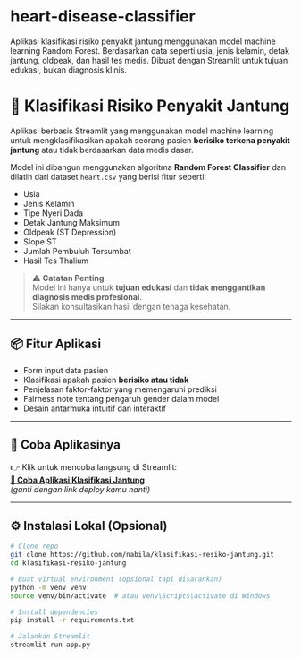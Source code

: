 # heart-disease-classifier
Aplikasi klasifikasi risiko penyakit jantung menggunakan model machine learning Random Forest. Berdasarkan data seperti usia, jenis kelamin, detak jantung, oldpeak, dan hasil tes medis. Dibuat dengan Streamlit untuk tujuan edukasi, bukan diagnosis klinis.

# 💓 Klasifikasi Risiko Penyakit Jantung

Aplikasi berbasis Streamlit yang menggunakan model machine learning untuk mengklasifikasikan apakah seorang pasien **berisiko terkena penyakit jantung** atau tidak berdasarkan data medis dasar.

Model ini dibangun menggunakan algoritma **Random Forest Classifier** dan dilatih dari dataset `heart.csv` yang berisi fitur seperti:
- Usia
- Jenis Kelamin
- Tipe Nyeri Dada
- Detak Jantung Maksimum
- Oldpeak (ST Depression)
- Slope ST
- Jumlah Pembuluh Tersumbat
- Hasil Tes Thalium

> ⚠️ **Catatan Penting**  
> Model ini hanya untuk **tujuan edukasi** dan **tidak menggantikan diagnosis medis profesional**.  
> Silakan konsultasikan hasil dengan tenaga kesehatan.

---

## 📦 Fitur Aplikasi

- Form input data pasien
- Klasifikasi apakah pasien **berisiko atau tidak**
- Penjelasan faktor-faktor yang memengaruhi prediksi
- Fairness note tentang pengaruh gender dalam model
- Desain antarmuka intuitif dan interaktif

---

## 🚀 Coba Aplikasinya

👉 Klik untuk mencoba langsung di Streamlit:  
**[🔗 Coba Aplikasi Klasifikasi Jantung](https://nama-deploy-kamu.streamlit.app)**  
_(ganti dengan link deploy kamu nanti)_

---

## ⚙️ Instalasi Lokal (Opsional)

```bash
# Clone repo
git clone https://github.com/nabila/klasifikasi-resiko-jantung.git
cd klasifikasi-resiko-jantung

# Buat virtual environment (opsional tapi disarankan)
python -m venv venv
source venv/bin/activate  # atau venv\Scripts\activate di Windows

# Install dependencies
pip install -r requirements.txt

# Jalankan Streamlit
streamlit run app.py
